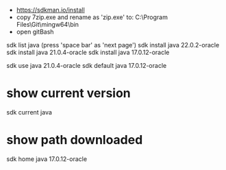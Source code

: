 

- https://sdkman.io/install
- copy 7zip.exe and rename as 'zip.exe' to:
  C:\Program Files\Git\mingw64\bin
- open gitBash

sdk list java  (press 'space bar' as 'next page')
sdk install java 22.0.2-oracle
sdk install java 21.0.4-oracle
sdk install java 17.0.12-oracle

sdk use java 21.0.4-oracle
sdk default java 17.0.12-oracle

# show current version
sdk current java

# show path downloaded
sdk home java 17.0.12-oracle
